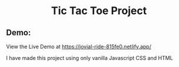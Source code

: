 <h1 align="center">Tic Tac Toe Project</h1>

## Demo:

View the Live Demo at https://jovial-ride-815fe0.netlify.app/

<p> I have made this project using only vanilla Javascript CSS and HTML    </p>
